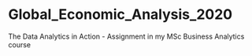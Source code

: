 # Global_Economic_Analysis_2020
The Data Analytics in Action - Assignment in my MSc Business Analytics course
